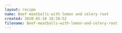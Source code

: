 ```yaml
---
layout: recipe
name: Beef meatballs with lemon and celery root
created: 2020-05-10 10:20:52
filename: Beef-meatballs-with-lemon-and-celery-root
---
```

